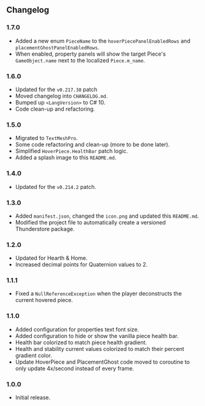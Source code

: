 ## Changelog

### 1.7.0

  * Added a new enum `PieceName` to the `hoverPiecePanelEnabledRows` and `placementGhostPanelEnabledRows`.
  * When enabled, property panels will show the target Piece's `GameObject.name` next to the localized `Piece.m_name`.

### 1.6.0

  * Updated for the `v0.217.38` patch
  * Moved changelog into `CHANGELOG.md`.
  * Bumped up `<LangVersion>` to C# 10.
  * Code clean-up and refactoring.

### 1.5.0

  * Migrated to `TextMeshPro`.
  * Some code refactoring and clean-up (more to be done later).
  * Simplified `HoverPiece.HealthBar` patch logic.
  * Added a splash image to this `README.md`.

### 1.4.0

  * Updated for the `v0.214.2` patch.

### 1.3.0

  * Added `manifest.json`, changed the `icon.png` and updated this `README.md`.
  * Modified the project file to automatically create a versioned Thunderstore package.

### 1.2.0

  * Updated for Hearth & Home.
  * Increased decimal points for Quaternion values to 2.

### 1.1.1

  * Fixed a `NullReferenceException` when the player deconstructs the current hovered piece.

### 1.1.0

  * Added configuration for properties text font size.
  * Added configuration to hide or show the vanilla piece health bar.
  * Health bar colorized to match piece health gradient.
  * Health and stability current values colorized to match their percent gradient color.
  * Update HoverPiece and PlacementGhost code moved to coroutine to only update 4x/second instead of every frame.

### 1.0.0

  * Initial release.
